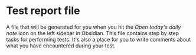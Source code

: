 # Test report file
A file that will be generated for you when you hit the *Open today's daily note* icon on the left sidebar in Obsidian. This file contains step by step tasks for performing tests. It's also a place for you to write comments about what you have encountered during your test.